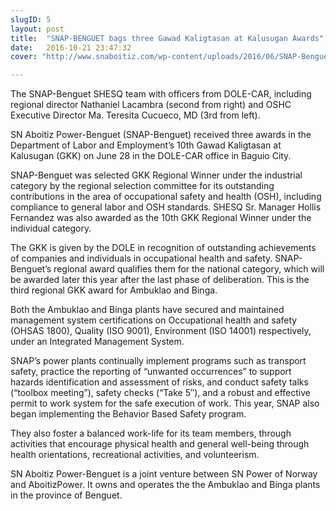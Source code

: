 ```yaml
---
slugID: 5
layout: post
title:  "SNAP-BENGUET bags three Gawad Kaligtasan at Kalusugan Awards"
date:   2016-10-21 23:47:32 
cover: "http://www.snaboitiz.com/wp-content/uploads/2016/06/SNAP-Benguet-GKK.jpg"

---
```

The SNAP-Benguet SHESQ team with officers from DOLE-CAR, including regional director Nathaniel Lacambra (second from right) and OSHC Executive Director Ma. Teresita Cucueco, MD (3rd from left).

SN Aboitiz Power-Benguet (SNAP-Benguet) received three awards in the Department of Labor and Employment’s 10th Gawad Kaligtasan at Kalusugan (GKK) on June 28 in the DOLE-CAR office in Baguio City.

SNAP-Benguet was selected GKK Regional Winner under the industrial category by the regional selection committee for its outstanding contributions in the area of occupational safety and health (OSH), including compliance to general labor and OSH standards. SHESQ Sr. Manager Hollis Fernandez was also awarded as the 10th GKK Regional Winner under the individual category.

The GKK is given by the DOLE in recognition of outstanding achievements of companies and individuals in occupational health and safety. SNAP-Benguet’s regional award qualifies them for the national category, which will be awarded later this year after the last phase of deliberation. This is the third regional GKK award for Ambuklao and Binga.

Both the Ambuklao and Binga plants have secured and maintained management system certifications on Occupational health and safety (OHSAS 1800), Quality (ISO 9001), Environment (ISO 14001) respectively, under an Integrated Management System.

SNAP’s power plants continually implement programs such as transport safety, practice the reporting of “unwanted occurrences” to support hazards identification and assessment of risks, and conduct safety talks (“toolbox meeting”), safety checks (“Take 5″), and a robust and effective permit to work system for the safe execution of work. This year, SNAP also began implementing the Behavior Based Safety program.

They also foster a balanced work-life for its team members, through activities that encourage physical health and general well-being through health orientations, recreational activities, and volunteerism.

SN Aboitiz Power-Benguet is a joint venture between SN Power of Norway and AboitizPower. It owns and operates the the Ambuklao and Binga plants in the province of Benguet.